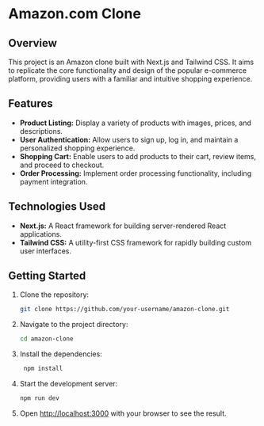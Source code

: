 # Amazon.com Clone

## Overview

This project is an Amazon clone built with Next.js and Tailwind CSS. It aims to replicate the core functionality and design of the popular e-commerce platform, providing users with a familiar and intuitive shopping experience.

## Features

- **Product Listing:** Display a variety of products with images, prices, and descriptions.
- **User Authentication:** Allow users to sign up, log in, and maintain a personalized shopping experience.
- **Shopping Cart:** Enable users to add products to their cart, review items, and proceed to checkout.
- **Order Processing:** Implement order processing functionality, including payment integration.

## Technologies Used

- **Next.js:** A React framework for building server-rendered React applications.
- **Tailwind CSS:** A utility-first CSS framework for rapidly building custom user interfaces.

## Getting Started

1. Clone the repository:

   ```bash
   git clone https://github.com/your-username/amazon-clone.git
   ```

2. Navigate to the project directory:

   ```bash
   cd amazon-clone
   ```

3. Install the dependencies:

   ```bash
    npm install
   ```

4. Start the development server:

   ```bash
   npm run dev
   ```

5. Open [http://localhost:3000](http://localhost:3000) with your browser to see the result.
